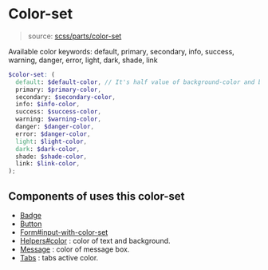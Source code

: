 # Color-set
> source: [scss/parts/color-set](../../src/scss/parts/_color-set.scss)

Available color keywords: default, primary, secondary, info, success, warning, danger, error, light, dark, shade, link

```scss
$color-set: (
  default: $default-color, // It's half value of background-color and background-color-invert.
  primary: $primary-color,
  secondary: $secondary-color,
  info: $info-color,
  success: $success-color,
  warning: $warning-color,
  danger: $danger-color,
  error: $danger-color,
  light: $light-color,
  dark: $dark-color,
  shade: $shade-color,
  link: $link-color,
);
```

## Components of uses this color-set
- [Badge](badge.md)
- [Button](button.md)
- [Form#input-with-color-set](form.md#input-with-color-set)
- [Helpers#color](helpers.md#color) : color of text and background.
- [Message](../js/message.md) : color of message box.
- [Tabs](../js/tabs.md) : tabs active color.
